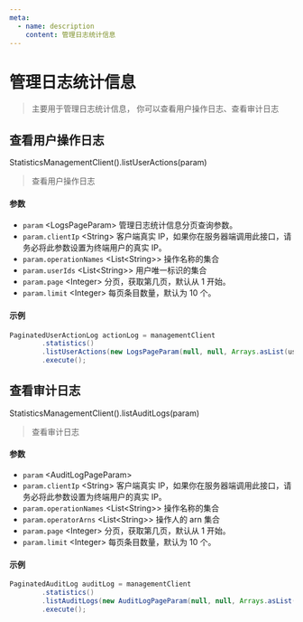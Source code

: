 ```yaml
---
meta:
  - name: description
    content: 管理日志统计信息
---
```


# 管理日志统计信息

<LastUpdated/>


> 主要用于管理日志统计信息， 你可以查看用户操作日志、查看审计日志


## 查看用户操作日志

StatisticsManagementClient().listUserActions(param)

> 查看用户操作日志

#### 参数

- `param` \<LogsPageParam\> 管理日志统计信息分页查询参数。
- `param.clientIp` \<String\> 客户端真实 IP，如果你在服务器端调用此接口，请务必将此参数设置为终端用户的真实 IP。
- `param.operationNames` \<List\<String\>\> 操作名称的集合
- `param.userIds` \<List\<String\>\> 用户唯一标识的集合
- `param.page` \<Integer\> 分页，获取第几页，默认从 1 开始。
- `param.limit` \<Integer\> 每页条目数量，默认为 10 个。

#### 示例

```java
PaginatedUserActionLog actionLog = managementClient
        .statistics()
        .listUserActions(new LogsPageParam(null, null, Arrays.asList(user.getId()), 1, 10)
        .execute();
```

## 查看审计日志

StatisticsManagementClient().listAuditLogs(param)

> 查看审计日志

#### 参数

- `param` \<AuditLogPageParam\>
- `param.clientIp` \<String\> 客户端真实 IP，如果你在服务器端调用此接口，请务必将此参数设置为终端用户的真实 IP。
- `param.operationNames` \<List\<String\>\> 操作名称的集合
- `param.operatorArns` \<List\<String\>\> 操作人的 arn 集合
- `param.page` \<Integer\> 分页，获取第几页，默认从 1 开始。
- `param.limit` \<Integer\> 每页条目数量，默认为 10 个。

#### 示例

```java
PaginatedAuditLog auditLog = managementClient
        .statistics()
        .listAuditLogs(new AuditLogPageParam(null, null, Arrays.asList(user.getId()), 1, 10))
        .execute();
```

